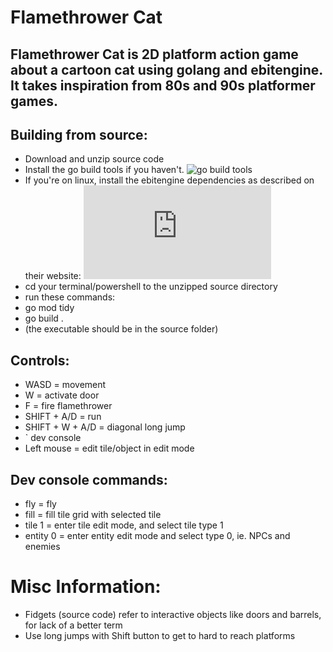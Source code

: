 # Flamethrower Cat 

## Flamethrower Cat is 2D platform action game about a cartoon cat using golang and ebitengine. It takes inspiration from 80s and 90s platformer games.

## Building from source:
* Download and unzip source code
* Install the go build tools if you haven't. 
![go build tools](https://go.dev/doc/install)
* If you're on linux, install the ebitengine dependencies as described on their website:
![ebitengine installation](https://ebitengine.org/en/documents/install.html)
* cd your terminal/powershell to the unzipped source directory
* run these commands:
* go mod tidy
* go build .
* (the executable should be in the source folder)




## Controls:
* WASD = movement
* W = activate door
* F = fire flamethrower
* SHIFT + A/D = run
* SHIFT + W + A/D = diagonal long jump
* ` dev console
* Left mouse = edit tile/object in edit mode

## Dev console commands:
* fly = fly
* fill = fill tile grid with selected tile 
* tile 1 = enter tile edit mode, and select tile type 1
* entity 0 = enter entity edit mode and select type 0, ie. NPCs and enemies

# Misc Information:

* Fidgets (source code) refer to interactive objects like doors and barrels, for lack of a better term
* Use long jumps with Shift button to get to hard to reach platforms

